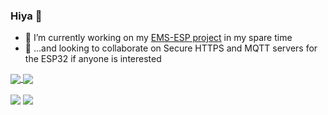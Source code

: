 ### Hiya 👋

- 🔭 I’m currently working on my [EMS-ESP project](https://emsesp.github.io/docs/#/) in my spare time
- 👯 ...and looking to collaborate on Secure HTTPS and MQTT servers for the ESP32 if anyone is interested
<a href="https://github.com/emsesp/EMS-ESP">
  <img align="center" src="https://github-readme-stats.vercel.app/api/pin/?username=emsesp&repo=ems-esp" />
</a>
<a href="https://github.com/emsesp/EMS-ESP32">
  <img align="center" src="https://github-readme-stats.vercel.app/api/pin/?username=emsesp&repo=ems-esp32" />
</a>
<p></p>
<img align="center" src="https://github-readme-stats.vercel.app/api/top-langs/?username=proddy&show_icons=true&hide_border=true&layout=compact" />
<img align="center" src="https://github-readme-stats.vercel.app/api?username=proddy&show_icons=true&theme=radical" />
